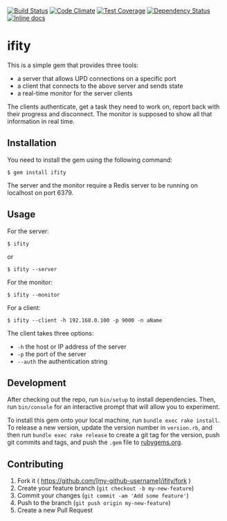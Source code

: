[![Build Status](https://travis-ci.org/andreimaxim/ifity.svg)](https://travis-ci.org/andreimaxim/ifity)
[![Code Climate](https://codeclimate.com/github/andreimaxim/ifity/badges/gpa.svg)](https://codeclimate.com/github/andreimaxim/ifity)
[![Test Coverage](https://codeclimate.com/github/andreimaxim/ifity/badges/coverage.svg)](https://codeclimate.com/github/andreimaxim/ifity/coverage)
[![Dependency Status](https://gemnasium.com/andreimaxim/ifity.svg)](https://gemnasium.com/andreimaxim/ifity)
[![Inline docs](http://inch-ci.org/github/andreimaxim/ifity.svg?branch=master)](http://inch-ci.org/github/andreimaxim/ifity)

# ifity

This is a simple gem that provides three tools:

* a server that allows UPD connections on a specific port
* a client that connects to the above server and sends state
* a real-time monitor for the server clients

The clients authenticate, get a task they need to work on, report back with 
their progress and disconnect. The monitor is supposed to show all that
information in real time.

## Installation

You need to install the gem using the following command:

    $ gem install ifity

The server and the monitor require a Redis server to be running on localhost
on port 6379. 

## Usage

For the server:

    $ ifity

or

    $ ifity --server

For the monitor:

    $ ifity --monitor

For a client:

    $ ifity --client -h 192.168.0.100 -p 9000 -n aName

The client takes three options:

* `-h` the host or IP address of the server
* `-p` the port of the server
* `--auth` the authentication string

## Development

After checking out the repo, run `bin/setup` to install dependencies. Then, run `bin/console` for an interactive prompt that will allow you to experiment.

To install this gem onto your local machine, run `bundle exec rake install`. To release a new version, update the version number in `version.rb`, and then run `bundle exec rake release` to create a git tag for the version, push git commits and tags, and push the `.gem` file to [rubygems.org](https://rubygems.org).

## Contributing

1. Fork it ( https://github.com/[my-github-username]/ifity/fork )
2. Create your feature branch (`git checkout -b my-new-feature`)
3. Commit your changes (`git commit -am 'Add some feature'`)
4. Push to the branch (`git push origin my-new-feature`)
5. Create a new Pull Request
